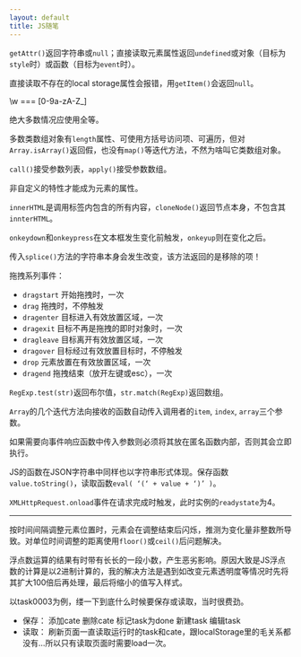 ```yaml
---
layout: default
title: JS随笔
---
```


`getAttr()`返回字符串或`null`；直接读取元素属性返回`undefined`或对象（目标为`style`时）或函数（目标为`event`时）。

直接读取不存在的local storage属性会报错，用`getItem()`会返回`null`。

\w === [0-9a-zA-Z_]

绝大多数情况应使用全等。

多数类数组对象有`length`属性、可使用方括号访问项、可遍历，但对`Array.isArray()`返回假，也没有`map()`等迭代方法，不然为啥叫它类数组对象。

`call()`接受参数列表，`apply()`接受参数数组。

非自定义的特性才能成为元素的属性。

`innerHTML`是调用标签内包含的所有内容，`cloneNode()`返回节点本身，不包含其`innterHTML`。

`onkeydown`和`onkeypress`在文本框发生变化前触发，`onkeyup`则在变化之后。

传入`splice()`方法的字符串本身会发生改变，该方法返回的是移除的项！

拖拽系列事件：

* `dragstart` 开始拖拽时，一次
* `drag` 拖拽时，不停触发
* `dragenter` 目标进入有效放置区域，一次
* `dragexit` 目标不再是拖拽的即时对象时，一次
* `dragleave` 目标离开有效放置区域，一次
* `dragover` 目标经过有效放置目标时，不停触发
* `drop` 元素放置在有效放置区域，一次
* `dragend` 拖拽结束（放开左键或esc），一次

`RegExp.test(str)`返回布尔值，`str.match(RegExp)`返回数组。

`Array`的几个迭代方法向接收的函数自动传入调用者的`item`, `index`, `array`三个参数。

如果需要向事件响应函数中传入参数则必须将其放在匿名函数内部，否则其会立即执行。

JS的函数在JSON字符串中同样也以字符串形式体现。保存函数`value.toString()`，读取函数`eval( ‘(‘ + value + ‘)’ )`。

`XMLHttpRequest.onload`事件在请求完成时触发，此时实例的`readystate`为4。

***

按时间间隔调整元素位置时，元素会在调整结束后闪烁，推测为变化量非整数所导致。对单位时间调整的距离使用`floor()`或`ceil()`后问题解决。

浮点数运算的结果有时带有长长的一段小数，产生恶劣影响。原因大致是JS浮点数的计算是以2进制计算的，我的解决方法是遇到如改变元素透明度等情况时先将其扩大100倍后再处理，最后将缩小的值写入样式。

以task0003为例，缕一下到底什么时候要保存或读取，当时很费劲。

* 保存：
    添加cate
    删除cate
    标记task为done
    新建task
    编辑task
* 读取：
    刷新页面一直读取运行时的task和cate，跟localStorage里的毛关系都没有…所以只有读取页面时需要load一次。




